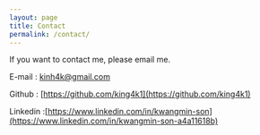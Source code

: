 ```yaml
---
layout: page
title: Contact
permalink: /contact/
---
```


If you want to contact me, please email me.

E-mail : [kinh4k@gmail.com](kinh4k@gmail.com)

Github : [https://github.com/king4k1](https://github.com/king4k1)

Linkedin :[https://www.linkedin.com/in/kwangmin-son](https://www.linkedin.com/in/kwangmin-son-a4a11618b)
